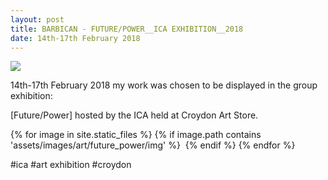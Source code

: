 ```yaml
---
layout: post
title: BARBICAN - FUTURE/POWER__ICA EXHIBITION__2018
date: 14th-17th February 2018
---
```



<img src="{{site.baseurl}}/assets/images/art/future_power/title.jpg">

14th-17th February 2018 my work was chosen to be displayed in the group exhibition:

[Future/Power] hosted by the ICA held at Croydon Art Store.


{% for image in site.static_files %}
  {% if image.path contains 'assets/images/art/future_power/img' %}
  <img src="{{ image.path | prepend: site.baseurl }}" alt="">
  {% endif %}
{% endfor %}

#ica #art exhibition #croydon